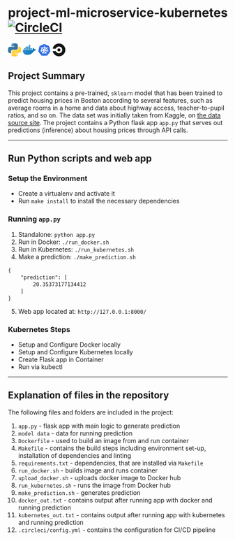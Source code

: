 # project-ml-microservice-kubernetes [![CircleCI](https://circleci.com/gh/JoannaSprottHome/project-ml-microservice-kubernetes.svg?style=shield)](https://app.circleci.com/pipelines/github/JoannaSprottHome/project-ml-microservice-kubernetes) 

<p float="left">
  <img src="images/python-icon-2.jpeg" width="30" />
  <img src="images/docker-icon2.jpeg" width="30" /> 
  <img src="images/kubernetes-icon-2.png" width="30" />
  <img src="images/circle-ci-icon-2.png" width="30" />
</p>

## Project Summary  

This project contains a pre-trained, `sklearn` model that has been trained to predict housing prices in Boston according to several features, such as average rooms in a home and data about highway access, teacher-to-pupil ratios, and so on. The data set was initially taken from Kaggle, on [the data source site](https://www.kaggle.com/c/boston-housing). The project contains a Python flask app `app.py` that serves out predictions (inference) about housing prices through API calls. 

---   

## Run Python scripts and web app

### Setup the Environment

* Create a virtualenv and activate it
* Run `make install` to install the necessary dependencies

### Running `app.py`

1. Standalone:  `python app.py`
2. Run in Docker:  `./run_docker.sh`
3. Run in Kubernetes:  `./run_kubernetes.sh`
4. Make a prediction: `./make_prediction.sh`
```Port: 8000
{
    "prediction": [
        20.35373177134412
    ]
}
```
5. Web app located at: `http://127.0.0.1:8000/`

### Kubernetes Steps

* Setup and Configure Docker locally
* Setup and Configure Kubernetes locally
* Create Flask app in Container
* Run via kubectl
--- 

## Explanation of files in the repository

The following files and folders are included in the project:

1. `app.py` - flask app with main logic to generate prediction
2. `model data` - data for running prediction
3. `Dockerfile` - used to build an image from and run container
4. `Makefile` - contains the build steps including environment set-up, installation of dependencies and linting
5. `requirements.txt` - dependencies, that are installed via `Makefile`
6. `run_docker.sh` - builds image and runs container
7. `upload_docker.sh` - uploads docker image to Docker hub
8. `run_kubernetes.sh` - runs the image from Docker hub
9. `make_prediction.sh` - generates prediction
10. `docker_out.txt` - contains output after running app with docker and running prediction
11. `kubernetes_out.txt` - contains output after running app with kubernetes and running prediction
12. `.circleci/config.yml` - contains the configuration for CI/CD pipeline
